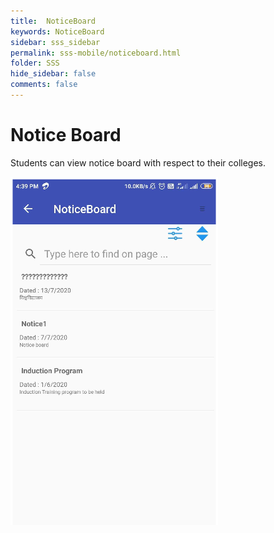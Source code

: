 ```yaml
---
title:  NoticeBoard
keywords: NoticeBoard
sidebar: sss_sidebar
permalink: sss-mobile/noticeboard.html
folder: SSS
hide_sidebar: false
comments: false
---
```


# Notice Board

Students can view notice board with respect to their colleges.

![](/images/noticeboard.png) 
